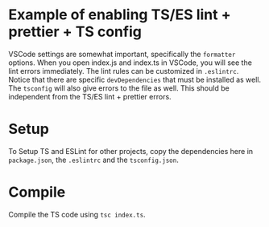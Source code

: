 # Example of enabling TS/ES lint + prettier + TS config

VSCode settings are somewhat important, specifically the `formatter` options. When you open index.js and index.ts in VSCode, you will see the lint errors immediately. The lint rules can be customized in `.eslintrc`. Notice that there are specific `devDependencies` that must be installed as well. The `tsconfig` will also give errors to the file as well. This should be independent from the TS/ES lint + prettier errors.

# Setup

To Setup TS and ESLint for other projects, copy the dependencies here in `package.json`, the `.eslintrc` and the `tsconfig.json`.

# Compile

Compile the TS code using `tsc index.ts`.
